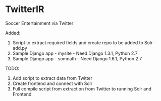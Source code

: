 # TwitterIR
Soccer Entertainment via Twitter

Added:
1. Script to extract required fields and create repo to be added to Solr - add.py
2. Sample Django app - mysite - Need Django 1.3.1, Python 2.7
3. Sample Django app - somnath - Need Django 1.6.1, Python 2.7

TODO:
1. Add script to extract data from Twitter
2. Create frontend and connect with Solr
3. Full compile script from extraction from Twitter to running Solr and Frontend
